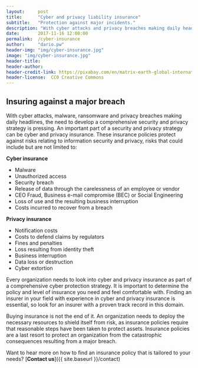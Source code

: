 ```yaml
---
layout:     post
title:      "Cyber and privacy liability insurance"
subtitle:   "Protection against major incidents."
description: "With cyber attacks and privacy breaches making daily headlines, organizations need a robust security and privacy strategy. Insurance should be part of that it."
date:       2017-11-16 12:00:00
permalink:  /cyber-insurance
author:     "dario.pw"
header-img: "img/cyber-insurance.jpg"
image: "img/cyber-insurance.jpg"
header-title:
header-author:
header-credit-link: https://pixabay.com/en/matrix-earth-global-international-2502958/
header-license:  CC0 Creative Commons
---
```


## Insuring against a major breach
With cyber attacks, malware, ransomware and privacy breaches making daily headlines, the need to develop a comprehensive security and privacy strategy is pressing. An important part of a security and privacy strategy can be cyber and privacy insurance. These insurance policies protect against risks relating to information security and privacy, risks that could include but are not limited to:

**Cyber insurance**

* Malware
* Unauthorized access
* Security breach
* Release of data through the carelessness of an employee or vendor
* CEO Fraud, Business e-mail compromise (BEC) or Social Engineering
* Loss of use and the resulting business interruption
* Costs incurred to recover from a breach

**Privacy insurance**

* Notification costs
* Costs to defend claims by regulators
* Fines and penalties
* Loss resulting from identity theft
* Business interruption
* Data loss or destruction
* Cyber extortion

Every organization needs to look into cyber and privacy insurance as part of a comprehensive cyber protection strategy. It is important to determine the policy and level of insurance you need and feel comfortable with. Finding an insurer in your field with experience in cyber and privacy insurance is essential, so look for an insurer with a proven track record in this domain.

Buying insurance is not the end of it. An organization needs to deploy the necessary resources to shield itself from risk, as insurance policies require that reasonable steps have been taken to protect assets. Insurance policies are a last resort to protect an organization from the catastrophic consequences resulting from a major breach.

Want to hear more on how to find an insurance policy that is tailored to your needs? [**Contact us**]({{ site.baseurl }}/contact)
